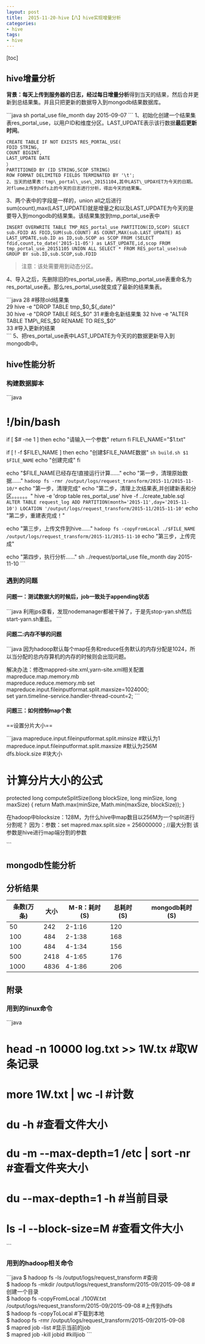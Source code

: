 ```yaml
---
layout: post
title:  2015-11-20-hive【八】hive实现增量分析
categories: 
- hive
tags: 
- hive
---
```

[toc]

## hive增量分析
**背景：**每天上传到服务器的日志，经过**每日增量分析**得到当天的结果，然后合并更新到总结果集。并且只把更新的数据导入到mongodb结果数据库。


\`\`\`java
sh portal\_use file\_month day 2015-09-07
\`\`\`
1、初始化创建一个结果集表res\_portal\_use，以用户ID和维度分区。LAST\_UPDATE表示该行数据**最后更新时间**。

	CREATE TABLE IF NOT EXISTS RES_PORTAL_USE(  
	FDID STRING,  
	COUNT BIGINT,  
	LAST_UPDATE DATE  
	）  
	PARTITIONED BY (ID STRING,SCOP STRING)  
	ROW FORMAT DELIMITED FIELDS TERMINATED BY '\t';  
	2、当天的结果表：tmp\_portal\_use\_20151104,其中LAST\_UPDAYET为今天的日期。对flume上传到hdfs上的今天的日志进行分析，得出今天的结果集。

3、两个表中的字段是一样的，union all之后进行sum(count),max(LAST\_UPDATE)就是增量之和以及LAST\_UPDATE为今天的是要导入到mongodb的结果集。该结果集放到tmp\_portal\_use表中

	INSERT OVERWRITE TABLE TMP_RES_portal_use PARTITION(ID,SCOP) SELECT sub.FDID AS FDID,SUM(sub.COUNT) AS COUNT,MAX(sub.LAST_UPDATE) AS LAST_UPDATE,sub.ID as ID,sub.SCOP as SCOP FROM (SELECT fdid,count,to_date('2015-11-05') as LAST_UPDATE,id,scop FROM tmp_portal_use_20151105 UNION ALL SELECT * FROM RES_portal_use)sub GROUP BY sub.ID,sub.SCOP,sub.FDID  
> 注意：该处需要用到动态分区。

4、导入之后，先删除旧的res\_portal\_use表，再把tmp\_portal\_use表重命名为res\_portal\_use表。那么res\_portal\_use就变成了最新的结果集表。

 
 \`\`\`java
 28 #移除old结果集  
 29 hive -e "DROP TABLE tmp_$0_${\_date}"  
 30 hive -e "DROP TABLE RES_$0"  
 31 #重命名新结果集  
 32 hive -e "ALTER TABLE TMP\_RES_$0 RENAME TO RES\_$0"  
 33 #导入更新的结果  
 \`\`\`
5、把res\_portal\_use表中LAST\_UPDATE为今天的的数据更新导入到mongodb中。

## hive性能分析
### 构建数据脚本

\`\`\`java
# !/bin/bash
if [ $# -ne 1 ]
   then
	echo "请输入一个参数"
	return
fi
FILE\_NAME="$1.txt"

if [ ! -f $FILE\_NAME ]
   then
	    echo "创建$FILE_NAME数据"
	    `sh build.sh $1 $FILE_NAME`
	    echo "创建完成"
fi

echo "$FILE\_NAME已经存在!直接运行计算......"
echo "第一步，清理原始数据......"
`hadoop fs -rmr /output/logs/request_transform/2015-11/2015-11-10/*`
echo "第一步，清理完成"
echo "第二步，清理上次结果表,并创建新表和分区。。。。。。"
hive -e 'drop table res\_portal\_use'
hive -f ../create\_table.sql
`ALTER TABLE request_log ADD PARTITION(month='2015-11',day='2015-11-10') LOCATION '/output/logs/request_transform/2015-11/2015-11-10'`
echo "第二步，重建表完成！"

echo "第三步，上传文件到hive......"
`hadoop fs -copyFromLocal ./$FILE_NAME /output/logs/request_transform/2015-11/2015-11-10`
echo "第三步，上传完成"

echo "第四步，执行分析......"
sh ../request/portal\_use file\_month day 2015-11-10
\`\`\`
### 遇到的问题
#### 问题一：测试数据大的时候后，job一致处于appending状态

\`\`\`java
利用jps查看，发现nodemanager都被干掉了，于是先stop-yan.sh然后start-yarn.sh重启。
\`\`\`

#### 问题二:内存不够的问题

\`\`\`java
因为hadoop默认每个map任务和reduce任务默认的内存分配是1024，所以当分配的总内存算机的内存的时候则会出现问题。  

解决办法：修改mappred-site.xml,yarn-site.xml相关配置
mapreduce.map.memory.mb  
mapreduce.reduce.memory.mb
set mapreduce.input.fileinputformat.split.maxsize=1024000;  
set yarn.timeline-service.handler-thread-count=2;
\`\`\`

#### 问题三：如何控制map个数

==设置分片大小==

\`\`\`java
mapreduce.input.fileinputformat.split.minsize  #默认为1  
mapreduce.input.fileinputformat.split.maxsize  #默认为256M  
dfs.block.size #块大小
# 计算分片大小的公式
  protected long computeSplitSize(long blockSize, long minSize,
	                              long maxSize) {
	return Math.max(minSize, Math.min(maxSize, blockSize));
  }
  
  
在hadoop中blocksize：128M，为什么hive中map数目以256M为一个split进行分割呢？
因为：参数：set mapred.max.split.size = 256000000 ; //最大分割
该参数是hive进行map端分割的参数

\`\`\`
## mongodb性能分析
## 分析结果

|条数(万条)|大小|M-R：耗时(S)|总耗时(S)||mongodb耗时(S)|
|---|---|---|--|--|--|
|50|242|2-1:16|120|
|100|484|2-1:38|168|
|100|484|4-1:34|156|
|500|2418|4-1:65|176|
|1000|4836|4-1:86|206|

## 附录
### 用到的linux命令

\`\`\`java
# head -n 10000 log.txt \>\> 1W.tx        #取W条记录
# more 1W.txt | wc -l                   #计数
# du -h                                 #查看文件大小
# du -m --max-depth=1  /etc | sort -nr  #查看文件夹大小
# du --max-depth=1 -h                   #当前目录
# ls -l --block-size=M                  #查看文件大小
\`\`\`
### 用到的hadoop相关命令


\`\`\`java
$ hadoop fs -ls /output/logs/request\_transform         #查询  
$ hadoop fs -mkdir /output/logs/request\_transform/2015-09/2015-09-08 #创建一个目录  
$ hadoop fs -copyFromLocal ./100W.txt /output/logs/request\_transform/2015-09/2015-09-08        #上传到hdfs  
$ hadoop fs -copyToLocal       #下载到本地  
$ hadoop fs -rmr /output/logs/request\_transform/2015-09/2015-09-08  
$ mapred job -list             #显示当前的job  
$ mapred job -kill jobid        #killjiob
\`\`\`